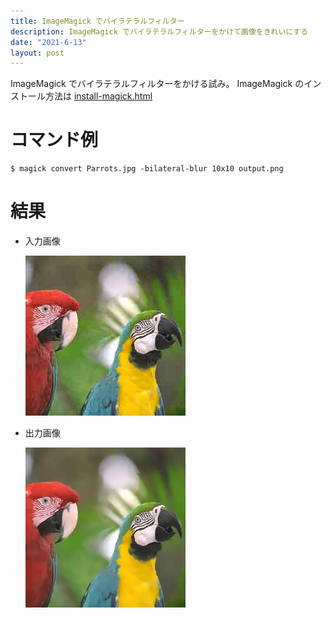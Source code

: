 ```yaml
---
title: ImageMagick でバイラテラルフィルター
description: ImageMagick でバイラテラルフィルターをかけて画像をきれいにする
date: "2021-6-13"
layout: post
---
```


ImageMagick でバイラテラルフィルターをかける試み。
ImageMagick のインストール方法は [install-magick.html](install-magick.html)

# コマンド例
    $ magick convert Parrots.jpg -bilateral-blur 10x10 output.png

# 結果
- 入力画像

    ![Parrots](/assets/img/magick-bilateral/Parrots.jpg)

- 出力画像

    ![Parrots](/assets/img/magick-bilateral/output.png)

